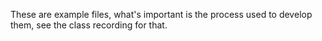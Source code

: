 These are example files, what's important is the process used to develop them, see the class recording for that.
